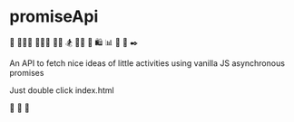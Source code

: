 # promiseApi

🤺  🤸🏾‍♂️  🏋🏻‍♀️  🤼‍♀️  🏂  🤾🏻 🧰  🛍️  📊  🎉  📖  ✒️

An API to fetch nice ideas of little activities using vanilla JS asynchronous promises

Just double click index.html

🚀 🚀 🚀